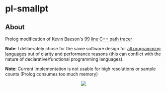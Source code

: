 # pl-smallpt

## About
Prolog modification of Kevin Baeson's [99 line C++ path tracer](http://www.kevinbeason.com/smallpt/)

**Note**: I deliberately chose for the same software design for [all programming languages](https://github.com/matt77hias/smallpt) out of clarity and performance reasons (this can conflict with the nature of declarative/functional programming languages).

**Note**: Current implementation is not usable for high resolutions or sample counts (Prolog consumes too much memory)

<p align="center"><img src="https://github.com/matt77hias/smallpt/blob/master/res/image.png" ></p>
